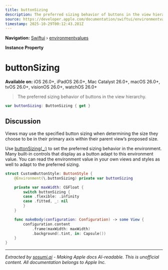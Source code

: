 ```yaml
---
title: buttonSizing
description: The preferred sizing behavior of buttons in the view hierarchy.
source: https://developer.apple.com/documentation/swiftui/environmentvalues/buttonsizing
timestamp: 2025-10-29T00:12:43.281Z
---
```


**Navigation:** [Swiftui](/documentation/swiftui) › [environmentvalues](/documentation/swiftui/environmentvalues)

**Instance Property**

# buttonSizing

**Available on:** iOS 26.0+, iPadOS 26.0+, Mac Catalyst 26.0+, macOS 26.0+, tvOS 26.0+, visionOS 26.0+, watchOS 26.0+

> The preferred sizing behavior of buttons in the view hierarchy.

```swift
var buttonSizing: ButtonSizing { get }
```

## Discussion

Views may use the specified button sizing when determining the size they choose to be in their primary axis within their parent view’s proposed size.

Use [buttonSizing(_:)](/documentation/swiftui/view/buttonsizing(_:)) to set the preferred sizing behavior in the environment. Many built-in controls that display as a button adapt to this environment value. You can read the environment value in your own views and styles as well to adapt to the preferred sizing.

```swift
struct CustomButtonStyle: ButtonStyle {
    @Environment(\.buttonSizing) private var buttonSizing

    private var maxWidth: CGFloat {
        switch buttonSizing {
        case .flexible: .infinity
        case .fitted, _: nil
        }
    }

    func makeBody(configuration: Configuration) -> some View {
        configuration.content
            .frame(maxWidth: maxWidth)
            .background(.tint, in: Capsule())
    }
}
```

---

*Extracted by [sosumi.ai](https://sosumi.ai) - Making Apple docs AI-readable.*
*This is unofficial content. All documentation belongs to Apple Inc.*
